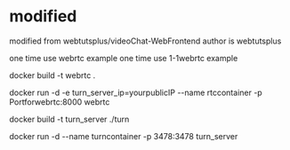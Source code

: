 # modified
modified from webtutsplus/videoChat-WebFrontend
author is webtutsplus

one time use webrtc example
one time use 1-1webrtc example

docker build -t webrtc .

docker run -d -e turn_server_ip=yourpublicIP --name rtccontainer  -p Portforwebrtc:8000 webrtc

docker build -t turn_server ./turn

docker run -d --name turncontainer  -p 3478:3478 turn_server
